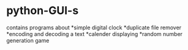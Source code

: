 # python-GUI-s
contains programs about *simple digital clock *duplicate file remover *encoding and decoding a text *calender displaying *random number generation game
